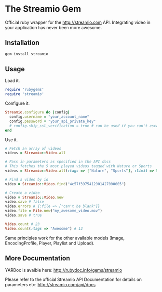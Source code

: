 The Streamio Gem
================

Official ruby wrapper for the http://streamio.com API. Integrating video in your application has never been more awesome.

Installation
------------

``` bash
gem install streamio
```
    
Usage
-----

Load it.

``` ruby
require 'rubygems'
require 'streamio'
```
  
Configure it.

``` ruby
Streamio.configure do |config|
  config.username = "your_account_name"
  config.password = "your_api_private_key"
  # config.skip_ssl_verification = true # can be used if you can't escape OpenSSL::SSL::SSLError
end
```

Use it.

``` ruby
# Fetch an array of videos
videos = Streamio::Video.all

# Pass in parameters as specified in the API docs
# This fetches the 5 most played videos tagged with Nature or Sports
videos = Streamio::Video.all(:tags => ["Nature", "Sports"], :limit => 5, :order => "plays.desc")

# Find a video by id
video = Streamio::Video.find("4c57f3975412901427000005")

# Create a video
video = Streamio::Video.new
video.save # false
video.errors # {:file => ["can't be blank"]}
video.file = File.new("my_awesome_video.mov")
video.save # true

Video.count # 23
Video.count(:tags => "Awesome") # 12
```

Same principles work for the other available models (Image, EncodingProfile, Player, Playlist and Upload).

More Documentation
------------------

YARDoc is avaible here:
http://rubydoc.info/gems/streamio

Please refer to the official Streamio API Documentation for details on parameters etc:
http://streamio.com/api/docs
